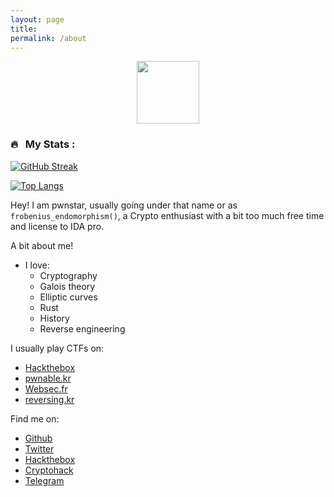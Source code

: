 ```yaml
---
layout: page
title: 
permalink: /about
---
```


<p align="center"><img src="https://media.giphy.com/media/M9gbBd9nbDrOTu1Mqx/giphy.gif" width="100"/></p>


### 🔥 &nbsp; My Stats :
[![GitHub Streak](http://github-readme-streak-stats.herokuapp.com?user=pwnstar11&theme=dark&background=000000)](https://git.io/streak-stats)

[![Top Langs](https://github-readme-stats.vercel.app/api/top-langs/?username=pwnstar11&layout=compact&theme=vision-friendly-dark)](https://github.com/anuraghazra/github-readme-stats)



Hey! I am pwnstar, usually going under that name or as ```frobenius_endomorphism()```, a Crypto enthusiast with a bit too much free time and license to IDA pro.

A bit about me!
  - I love:
      - Cryptography
      - Galois theory
      - Elliptic curves
      - Rust
      - History
      - Reverse engineering

I usually play CTFs on:
  - [Hackthebox](https://app.hackthebox.com)
  - [pwnable.kr](https://pwnable.kr/)
  - [Websec.fr](https://websec.fr/)
  - [reversing.kr](https://reversing.kr/)
    
Find me on: 
- [Github](https://github.com/pwnstar11)
- [Twitter](https://twitter.com/pwn0graphy1)
- [Hackthebox](https://app.hackthebox.com/users/1512237)
- [Cryptohack](https://cryptohack.org/user/catmeowcat/)
- [Telegram](https://t.me/sudorm1)
